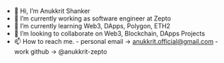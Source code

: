 - 👋 Hi, I’m Anukkrit Shanker 
- 👀 I’m currently working as software engineer at Zepto
- 🌱 I’m currently learning Web3, DApps, Polygon, ETH2
- 💞️ I’m looking to collaborate on Web3, Blockchain, DApps Projects
- 📫 How to reach me.
        - personal email -> anukkrit.official@gmail.com
        - work github -> @anukkrit-zepto

<!---
anukkrit-zepto/anukkrit-zepto is a ✨ special ✨ repository because its `README.md` (this file) appears on your GitHub profile.
You can click the Preview link to take a look at your changes.
--->
